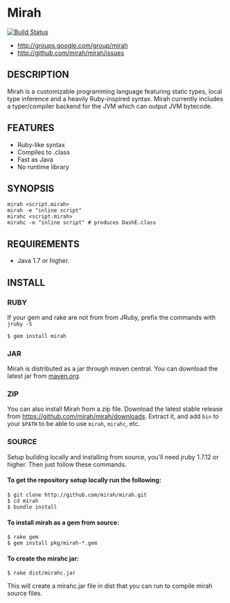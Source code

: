 Mirah
================

[![Build Status](https://secure.travis-ci.org/mirah/mirah.png)](http://travis-ci.org/mirah/mirah)

* http://groups.google.com/group/mirah
* http://github.com/mirah/mirah/issues

DESCRIPTION
-----------------

Mirah is a customizable programming language featuring static types,
local type inference and a heavily Ruby-inspired syntax. Mirah
currently includes a typer/compiler backend for the JVM which can
output JVM bytecode.

FEATURES
-----------------

* Ruby-like syntax
* Compiles to .class
* Fast as Java
* No runtime library

SYNOPSIS
-----------------

    mirah <script.mirah>
    mirah -e "inline script"
    mirahc <script.mirah>
    mirahc -e "inline script" # produces DashE.class

REQUIREMENTS
-----------------

* Java 1.7 or higher.

INSTALL
-----------------

### RUBY

If your gem and rake are not from from JRuby, prefix the commands with `jruby -S`

    $ gem install mirah


### JAR

Mirah is distributed as a jar through maven central. You can download the latest jar from
[maven.org](http://search.maven.org/#search%7Cga%7C1%7Cg%3A%22org.mirah%22%20a%3A%22mirah%22).

### ZIP

You can also install Mirah from a zip file. Download the latest stable
release from https://github.com/mirah/mirah/downloads. 
Extract it, and add `bin` to your `$PATH` to be able to use `mirah`, `mirahc`, etc.


### SOURCE

Setup building locally and installing from source, you'll need jruby 1.7.12 or
higher. Then just follow these commands.


#### To get the repository setup locally run the following:

    $ git clone http://github.com/mirah/mirah.git
    $ cd mirah
    $ bundle install

#### To install mirah as a gem from source:

    $ rake gem
    $ gem install pkg/mirah-*.gem

#### To create the mirahc jar:

    $ rake dist/mirahc.jar

This will create a mirahc.jar file in dist that you can run to compile mirah source files.
